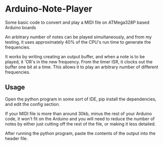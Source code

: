 # Arduino-Note-Player
Some basic code to convert and play a MIDI file on ATMega328P based Arduino boards

An arbitrary number of notes can be played simultaneously, and from my testing, it uses approximately 40% of the CPU's run time to generate the frequencies.

It works by writing creating an output buffer, and when a note is to be played, it 'OR's in the new frequency. From the timer ISR, it clocks out the buffer one bit at a time. This allows it to play an arbitrary number of different frequencies.

## Usage
Open the python program in some sort of IDE, pip install the dependencies, and edit the config section.

If your MIDI file is more than around 30kb, minus the rest of your Arduino code, it won't fit on the Arduino and you will need to reduce the number of notes by either just cutting off the rest of the file, or making it less detailed.

After running the python program, paste the contents of the output into the header file.
